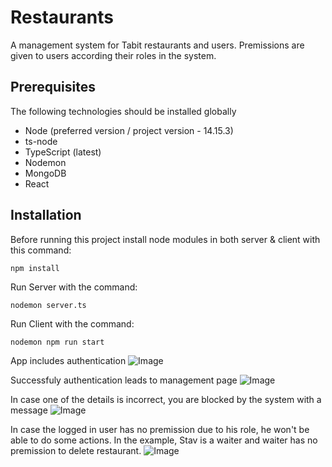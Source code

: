 # Restaurants

A management system for Tabit restaurants and users. Premissions are given to users according their roles in the system.


## Prerequisites
The following technologies should be installed globally
* Node (preferred version / project version - 14.15.3)
* ts-node
* TypeScript (latest)
* Nodemon 
* MongoDB
* React


## Installation

Before running this project install node modules in both server & client with this command:

```
npm install
```

Run Server with the command:

```
nodemon server.ts
```

Run Client with the command:

```
nodemon npm run start
```


App includes authentication 
![Image](https://res.cloudinary.com/dtwqtpteb/image/upload/v1667694795/f0sorkhrjtppnd29snal.png
)

Successfuly authentication leads to management page
![Image](https://res.cloudinary.com/dtwqtpteb/image/upload/v1667695271/hkc55texov6ft5czwny8.png
)

In case one of the details is incorrect, you are blocked by the system with a message
![Image](https://res.cloudinary.com/dtwqtpteb/image/upload/v1667694795/ujxgtteqbksjxfdaduk8.png
)

In case the logged in user has no premission due to his role, he won't be able to do some actions. In the example, Stav is a waiter and waiter has no premission to delete restaurant.
![Image](https://res.cloudinary.com/dtwqtpteb/image/upload/v1667694795/j3ndjif1g7osve8nxypb.png
)


